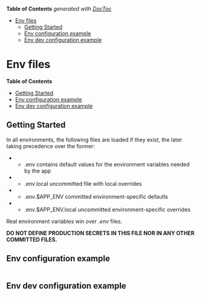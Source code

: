 <!-- START doctoc generated TOC please keep comment here to allow auto update -->
<!-- DON'T EDIT THIS SECTION, INSTEAD RE-RUN doctoc TO UPDATE -->
**Table of Contents**  *generated with [DocToc](https://github.com/thlorenz/doctoc)*

- [Env files](#env-files)
  - [Getting Started](#getting-started)
  - [Env configuration example](#env-configuration-example)
  - [Env dev configuration example](#env-dev-configuration-example)

<!-- END doctoc generated TOC please keep comment here to allow auto update -->

# Env files

**Table of Contents**

- [Getting Started](#getting-started)
- [Env configuration example](#env-dev-configuration-example)
- [Env dev configuration example](#env-dev-configuration-example)

## Getting Started

In all environments, the following files are loaded if they exist, the later taking precedence over the former:

- * .env                contains default values for the environment variables needed by the app
- * .env.local          uncommitted file with local overrides
- * .env.$APP_ENV       committed environment-specific defaults
- * .env.$APP_ENV.local uncommitted environment-specific overrides

Real environment variables win over *.env* files.

**DO NOT DEFINE PRODUCTION SECRETS IN THIS FILE NOR IN ANY OTHER COMMITTED FILES.**

## Env configuration example

``` .env

```

## Env dev configuration example

``` .env

```
